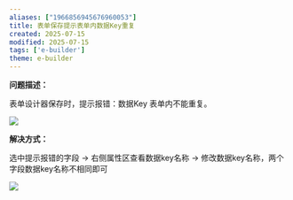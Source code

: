 ```yaml
---
aliases: ["1966856945676960053"]
title: 表单保存提示表单内数据Key重复
created: 2025-07-15
modified: 2025-07-15
tags: ['e-builder']
theme: e-builder
---
```


**问题描述：**

表单设计器保存时，提示报错：数据Key 表单内不能重复。

![](3c92a50455d51445d12d0c3d5b7ad90c.jpg)

**解决方式：**

选中提示报错的字段 → 右侧属性区查看数据key名称 → 修改数据key名称，两个字段数据key名称不相同即可

![](4897043332d72ef221b3235aa17b2d68.jpg)
